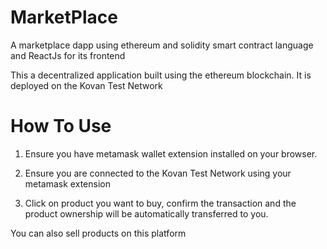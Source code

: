 # MarketPlace
A marketplace dapp using ethereum and solidity smart contract language and ReactJs for its frontend

This a decentralized application built using the ethereum blockchain. It is deployed on the Kovan Test Network


# How To Use
1. Ensure you have metamask wallet extension installed on your browser.

2. Ensure you are connected to the Kovan Test Network using your metamask extension

3. Click on product you want to buy, confirm the transaction and the product ownership will be automatically transferred to you.

  You can also sell products on this platform
